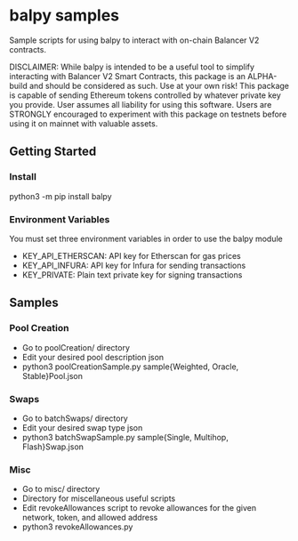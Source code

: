 # balpy samples
Sample scripts for using balpy to interact with on-chain Balancer V2 contracts. 

DISCLAIMER: While balpy is intended to be a useful tool to simplify interacting with Balancer V2 Smart Contracts, this package is an ALPHA-build and should be considered as such. Use at your own risk! This package is capable of sending Ethereum tokens controlled by whatever private key you provide. User assumes all liability for using this software. Users are STRONGLY encouraged to experiment with this package on testnets before using it on mainnet with valuable assets.

## Getting Started

### Install
python3 -m pip install balpy

### Environment Variables
You must set three environment variables in order to use the balpy module
- KEY_API_ETHERSCAN: 	API key for Etherscan for gas prices
- KEY_API_INFURA: 		API key for Infura for sending transactions
- KEY_PRIVATE: 			Plain text private key for signing transactions

## Samples

### Pool Creation
- Go to poolCreation/ directory
- Edit your desired pool description json
- python3 poolCreationSample.py sample{Weighted, Oracle, Stable}Pool.json

### Swaps
- Go to batchSwaps/ directory
- Edit your desired swap type json
- python3 batchSwapSample.py sample{Single, Multihop, Flash}Swap.json

### Misc 
- Go to misc/ directory
- Directory for miscellaneous useful scripts
- Edit revokeAllowances script to revoke allowances for the given network, token, and allowed address
- python3 revokeAllowances.py
